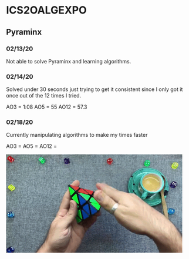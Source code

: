 # ICS2OALGEXPO
## Pyraminx
### 02/13/20
Not able to solve Pyraminx and learning algorithms.
### 02/14/20
Solved under 30 seconds just trying to get it consistent since I only got it once out of the 12 times I tried.

AO3 = 1:08          AO5 = 55          AO12 = 57.3

### 02/18/20
Currently manipulating algorithms to make my times faster

AO3 =          AO5 =           AO12 = 

![](Images/Stock%20images/giphy.gif)
